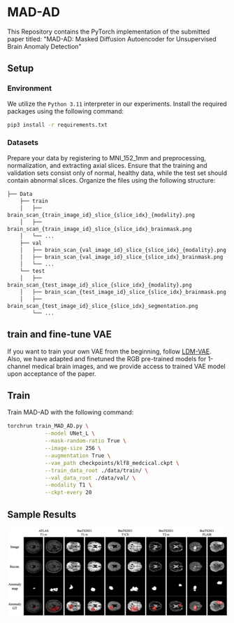 # MAD-AD
This Repository contains the PyTorch implementation of the submitted paper titled: "MAD-AD: Masked Diffusion Autoencoder for Unsupervised Brain Anomaly Detection"

## Setup

### Environment

We utilize the `Python 3.11` interpreter in our experiments. Install the required packages using the following command:
```bash
pip3 install -r requirements.txt
```

### Datasets
Prepare your data by registering to MNI_152_1mm and preprocessing, normalization, and extracting axial slices. Ensure that the training and validation sets consist only of normal, healthy data, while the test set should contain abnormal slices. Organize the files using the following structure:
```
├── Data
    ├── train
    │   ├── brain_scan_{train_image_id}_slice_{slice_idx}_{modality}.png
    │   ├── brain_scan_{train_image_id}_slice_{slice_idx}_brainmask.png
    │   └── ...
    ├── val
    │   ├── brain_scan_{val_image_id}_slice_{slice_idx}_{modality}.png
    │   ├── brain_scan_{val_image_id}_slice_{slice_idx}_brainmask.png
    │   └── ...
    └── test
    │   ├── brain_scan_{test_image_id}_slice_{slice_idx}_{modality}.png
    │   ├── brain_scan_{test_image_id}_slice_{slice_idx}_brainmask.png
    │   ├── brain_scan_{test_image_id}_slice_{slice_idx}_segmentation.png
        └── ...

```

## train and fine-tune VAE

If you want to train your own VAE from the beginning, follow [LDM-VAE](https://github.com/CompVis/latent-diffusion?tab=readme-ov-file#training-autoencoder-models).  Also, we have adapted and finetuned the RGB pre-trained models for 1-channel medical brain images, and we provide access to trained VAE model upon acceptance of the paper. 

## Train

Train MAD-AD with the following command:

```bash
torchrun train_MAD_AD.py \
            --model UNet_L \
            --mask-random-ratio True \
            --image-size 256 \
            --augmentation True \
            --vae_path checkpoints/klf8_medcical.ckpt \
            --train_data_root ./data/train/ \
            --val_data_root ./data/val/ \
            --modality T1 \
            --ckpt-every 20 
```

## Sample Results

![DeCo-Diff](./qualitative-results.png)
